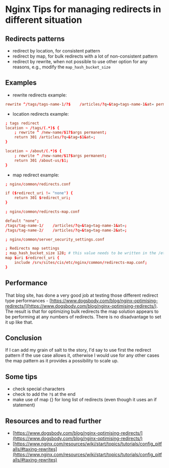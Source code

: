 <!--
.. title: Handleling nginx redirects
.. slug: nginx-redirects-management
.. date: 2021-03-14 15:02:30 UTC-05:00
.. tags: 
.. category: 
.. link: 
.. description: 
.. type: text
-->

# Nginx Tips for managing redirects in different situation

## Redirects patterns

- redirect by location, for consistent pattern
- redirect by map, for bulk redirects with a lot of non-consistent pattern
- redirect by rewrite, when not possible to use other option for any reasons, e.g., modify the `map_hash_bucket_size`

## Examples

- rewrite redirects example:

```conf
rewrite ^/tags/tags-name-1/?$    /articles/?q=&tag=tags-name-1&at= permanent;
```

- location redirects example:

```conf
; tags redirect
location ~ /tags/(.*)$ {
    ; rewrite ^ /new-name/$1?$args permanent;
    return 301 /articles/?q=&tag=$1&at=;
}

location ~ /about/(.*)$ {
    ; rewrite ^ /new-name/$1?$args permanent;
    return 301 /about-us/$1;
}
```

- map redirect example:

```conf
; nginx/common/redirects.conf

if ($redirect_uri != "none") {
    return 301 $redirect_uri;
}
```

```conf
; nginx/common/redirects-map.conf

default "none";
/tags/tag-name-1/    /articles/?q=&tag=tag-name-1&at=;
/tags/tag-name-2/    /articles/?q=&tag=tag-name-2&at=;
```

```conf
; nginx/common/server_security_settings.conf

; Redirects map settings
; map_hash_bucket_size 128; # this value needs to be written in the /etc/nginx/nginx.conf file as it warns to find a duplicate when not in the file
map $uri $redirect_uri {
    include /srv/sites/cis/etc/nginx/common/redirects-map.conf;
}
```

## Performance

That blog site, has done a very good job at testing those different redirect type performances - [https://www.dogsbody.com/blog/nginx-optimising-redirects/](https://www.dogsbody.com/blog/nginx-optimising-redirects/). The result is that for optimizing bulk redirects the map solution appears to be performing at any numbers of redirects. There is no disadvantage to set it up like that.

## Conclusion

If I can add my grain of salt to the story, I'd say to use first the redirect pattern if the use case allows it, otherwise I would use for any other cases the map pattern as it provides a possibility to scale up.

## Some tips

- check special characters
- check to add the `?$` at the end
- make use of map {} for long list of redirects (even though it uses an if statement)

## Resources and to read further

- [https://www.dogsbody.com/blog/nginx-optimising-redirects/](https://www.dogsbody.com/blog/nginx-optimising-redirects/)
- [https://www.nginx.com/resources/wiki/start/topics/tutorials/config_pitfalls/#taxing-rewrites](https://www.nginx.com/resources/wiki/start/topics/tutorials/config_pitfalls/#taxing-rewrites)
